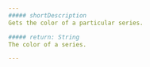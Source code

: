 ```yaml
---
##### shortDescription
Gets the color of a particular series.

##### return: String
The color of a series.

---
```

